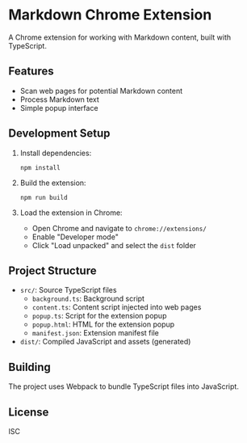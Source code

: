 # Markdown Chrome Extension

A Chrome extension for working with Markdown content, built with TypeScript.

## Features

- Scan web pages for potential Markdown content
- Process Markdown text
- Simple popup interface

## Development Setup

1. Install dependencies:
   ```
   npm install
   ```

2. Build the extension:
   ```
   npm run build
   ```

3. Load the extension in Chrome:
   - Open Chrome and navigate to `chrome://extensions/`
   - Enable "Developer mode"
   - Click "Load unpacked" and select the `dist` folder

## Project Structure

- `src/`: Source TypeScript files
  - `background.ts`: Background script
  - `content.ts`: Content script injected into web pages
  - `popup.ts`: Script for the extension popup
  - `popup.html`: HTML for the extension popup
  - `manifest.json`: Extension manifest file
- `dist/`: Compiled JavaScript and assets (generated)

## Building

The project uses Webpack to bundle TypeScript files into JavaScript.

## License

ISC
